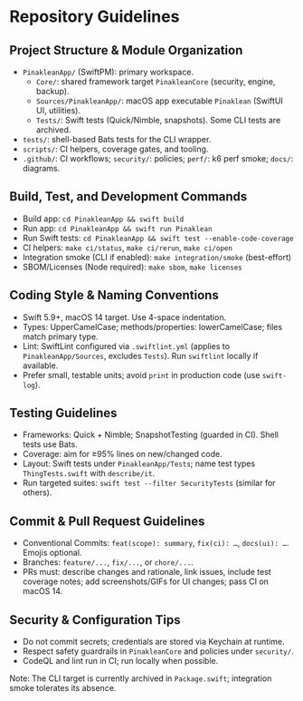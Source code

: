 # Repository Guidelines

## Project Structure & Module Organization
- `PinakleanApp/` (SwiftPM): primary workspace.
  - `Core/`: shared framework target `PinakleanCore` (security, engine, backup).
  - `Sources/PinakleanApp/`: macOS app executable `Pinaklean` (SwiftUI UI, utilities).
  - `Tests/`: Swift tests (Quick/Nimble, snapshots). Some CLI tests are archived.
- `tests/`: shell-based Bats tests for the CLI wrapper.
- `scripts/`: CI helpers, coverage gates, and tooling.
- `.github/`: CI workflows; `security/`: policies; `perf/`: k6 perf smoke; `docs/`: diagrams.

## Build, Test, and Development Commands
- Build app: `cd PinakleanApp && swift build`
- Run app: `cd PinakleanApp && swift run Pinaklean`
- Run Swift tests: `cd PinakleanApp && swift test --enable-code-coverage`
- CI helpers: `make ci/status`, `make ci/rerun`, `make ci/open`
- Integration smoke (CLI if enabled): `make integration/smoke` (best-effort)
- SBOM/Licenses (Node required): `make sbom`, `make licenses`

## Coding Style & Naming Conventions
- Swift 5.9+, macOS 14 target. Use 4-space indentation.
- Types: UpperCamelCase; methods/properties: lowerCamelCase; files match primary type.
- Lint: SwiftLint configured via `.swiftlint.yml` (applies to `PinakleanApp/Sources`, excludes `Tests`). Run `swiftlint` locally if available.
- Prefer small, testable units; avoid `print` in production code (use `swift-log`).

## Testing Guidelines
- Frameworks: Quick + Nimble; SnapshotTesting (guarded in CI). Shell tests use Bats.
- Coverage: aim for ≥95% lines on new/changed code.
- Layout: Swift tests under `PinakleanApp/Tests`; name test types `ThingTests.swift` with `describe/it`.
- Run targeted suites: `swift test --filter SecurityTests` (similar for others).

## Commit & Pull Request Guidelines
- Conventional Commits: `feat(scope): summary`, `fix(ci): …`, `docs(ui): …`. Emojis optional.
- Branches: `feature/...`, `fix/...`, or `chore/...`.
- PRs must: describe changes and rationale, link issues, include test coverage notes; add screenshots/GIFs for UI changes; pass CI on macOS 14.

## Security & Configuration Tips
- Do not commit secrets; credentials are stored via Keychain at runtime.
- Respect safety guardrails in `PinakleanCore` and policies under `security/`.
- CodeQL and lint run in CI; run locally when possible.

Note: The CLI target is currently archived in `Package.swift`; integration smoke tolerates its absence.

